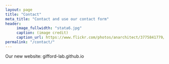 ```yaml
---
layout: page
title: "Contact"
meta_title: "Contact and use our contact form"
header:
     image_fullwidth: "stata6.jpg"
     caption: (image credit)
     caption_url: https://www.flickr.com/photos/anarchitect/3775841779/
permalink: "/contact/"
---
```


Our new website:  gifford-lab.github.io



